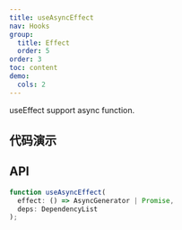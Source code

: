 ```yaml
---
title: useAsyncEffect
nav: Hooks
group:
  title: Effect
  order: 5
order: 3
toc: content
demo:
  cols: 2
---
```


useEffect support async function.

## 代码演示

<code src="./demo/demo1.tsx"></code>
<code src="./demo/demo2.tsx"></code>

## API

```typescript
function useAsyncEffect(
  effect: () => AsyncGenerator | Promise,
  deps: DependencyList
);
```

